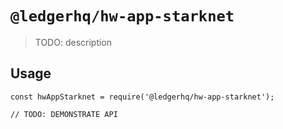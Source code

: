 # `@ledgerhq/hw-app-starknet`

> TODO: description

## Usage

```
const hwAppStarknet = require('@ledgerhq/hw-app-starknet');

// TODO: DEMONSTRATE API
```
